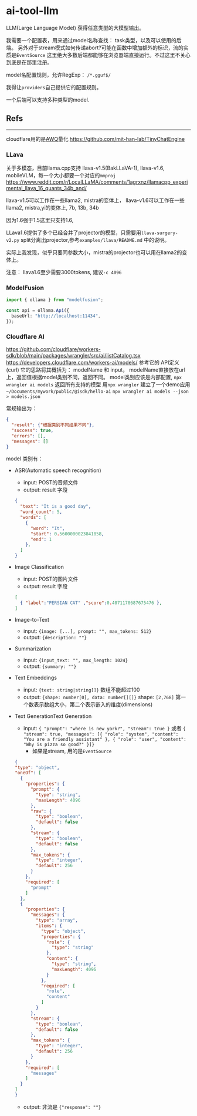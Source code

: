 # ai-tool-llm

LLM(Large Language Model) 获得任意类型的大模型输出。

我需要一个配置表，用来通过model名称查找： task类型，以及可以使用的后端。
另外对于stream模式如何传递abort?可能在函数中增加额外的标识，流的实质是`EventSource`
这里绝大多数后端都能够在浏览器端直接运行。不过这里不关心到底是在那里注册。

model名配置规则，允许RegExp：
`/*.gguf$/`

我得让`providers`自己提供它的配置规则。


一个后端可以支持多种类型的model.

## Refs

-----------------------------------------

cloudflare用的是[AWQ](https://github.com/mit-han-lab/llm-awq)量化
https://github.com/mit-han-lab/TinyChatEngine

### LLava

关于多模态，目前llama.cpp支持 llava-v1.5(BakLLaVA-1), llava-v1.6, mobileVLM，每一个大小都要一个对应的`mmproj`
https://www.reddit.com/r/LocalLLaMA/comments/1agrxnz/llamacpp_experimental_llava_16_quants_34b_and/

llava-v1.5可以工作在一些llama2, mistra的变体上，
llava-v1.6可以工作在一些llama2, mistra,yi的变体上, 7b, 13b, 34b

因为1.6强于1.5这里只支持1.6,

LLava1.6提供了多个已经合并了projector的模型，只需要用`llava-surgery-v2.py` split分离出projector,参考`examples/llava/README.md`
中的说明。

实际上我发现，似乎只要同参数大小，mistra的projector也可以用在llama2的变体上。

注意： llava1.6至少需要3000tokens, 建议`-c 4096`

### ModelFusion

```ts
import { ollama } from "modelfusion";

const api = ollama.Api({
  baseUrl: "http://localhost:11434",
});
```

### Cloudflare AI

https://github.com/cloudflare/workers-sdk/blob/main/packages/wrangler/src/ai/listCatalog.tsx
https://developers.cloudflare.com/workers-ai/models/ 参考它的 API定义(curl)
它的思路将其概括为： modelName 和 input， modelName直接放在url上，返回值根据model类别不同，返回不同。
model类别应该是内部配置, `npx wrangler ai models` 返回所有支持的模型
用`npx wrangler` 建立了一个demo应用 `~/Documents/mywork/public/@isdk/hello-ai` `npx wrangler ai models --json > models.json`

常规输出为：

```json
{
  "result": {"根据类别不同结果不同"},
  "success": true,
  "errors": [],
  "messages": []
}
```

model 类别有：

* ASR(Automatic speech recognition)
  * input: POST的音频文件
  * output: result 字段

  ```json
  {
    "text": "It is a good day",
    "word_count": 5,
    "words": [
      {
        "word": "It",
        "start": 0.5600000023841858,
        "end": 1
      },
    ]
  }
  ```

* Image Classification
  * input: POST的图片文件
  * output: result 字段

  ```json
  [
    { "label":"PERSIAN CAT" ,"score":0.4071170687675476 },
  ]
  ```

* ​​Image-to-Text
  * input: `{image: [...], prompt: "", max_tokens: 512}`
  * output: `{description: ""}`
* ​​Summarization
  * input: `{input_text: "", max_length: 1024}`
  * output: `{summary: ""}`
* Text Embeddings
  * input: `{text: string|string[]}` 数组不能超过100
  * output: `{shape: number[0], data: number[][]}` shape: `[2,768]` 第一个数表示数组大小，第二个表示嵌入的维度(dimensions)
* Text GenerationText Generation
  * input: `{ "prompt": "where is new york?", "stream": true }` 或者 `{ "stream": true, "messages": [{ "role": "system", "content": "You are a friendly assistant" }, { "role": "user", "content": "Why is pizza so good?" }]}`
    * 如果是stream, 用的是`EventSource`

  ```json
  {
  "type": "object",
  "oneOf": [
    {
      "properties": {
        "prompt": {
          "type": "string",
          "maxLength": 4096
        },
        "raw": {
          "type": "boolean",
          "default": false
        },
        "stream": {
          "type": "boolean",
          "default": false
        },
        "max_tokens": {
          "type": "integer",
          "default": 256
        }
      },
      "required": [
        "prompt"
      ]
    },
    {
      "properties": {
        "messages": {
          "type": "array",
          "items": {
            "type": "object",
            "properties": {
              "role": {
                "type": "string"
              },
              "content": {
                "type": "string",
                "maxLength": 4096
              }
            },
            "required": [
              "role",
              "content"
            ]
          }
        },
        "stream": {
          "type": "boolean",
          "default": false
        },
        "max_tokens": {
          "type": "integer",
          "default": 256
        }
      },
      "required": [
        "messages"
      ]
    }
  ]
  }
  ```

  * output: 非流是 `{"response": ""}`
